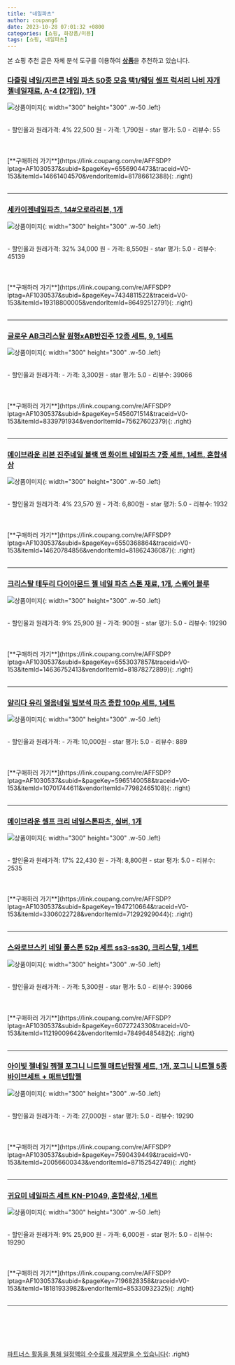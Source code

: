 ```yaml
---
title: "네일파츠"
author: coupang6
date: 2023-10-28 07:01:32 +0800
categories: [쇼핑, 화장품/미용]
tags: [쇼핑, 네일파츠]
---
```


본 쇼핑 추천 글은 자체 분석 도구를 이용하여 [**상품**](https://link.coupang.com/a/bao1ui)을 추천하고 있습니다.

### [다즐링 네일/지르콘 네일 파츠 50종 모음 택1/웨딩 셀프 럭셔리 나비 자개 젤네일재료, A-4 (2개입), 1개](https://link.coupang.com/re/AFFSDP?lptag=AF1030537&subid=&pageKey=6556904473&traceid=V0-153&itemId=14661404570&vendorItemId=81786612388)

![상품이미지](https://thumbnail10.coupangcdn.com/thumbnails/remote/230x230ex/image/vendor_inventory/43c2/a9ecec25c40c713b7232e332493fbada11ef1ef0bd0996697d2ba95589e9.jpeg){: width="300" height="300" .w-50 .left}


<br>
- 할인율과 원래가격: 4%  22,500   원
- 가격: 1,790원
- star 평가: 5.0
- 리뷰수: 55
<br>
<br>
<br>
<br>
[**구매하러 가기**](https://link.coupang.com/re/AFFSDP?lptag=AF1030537&subid=&pageKey=6556904473&traceid=V0-153&itemId=14661404570&vendorItemId=81786612388){: .right}
<br>
<br>

---

### [세카이젠네일파츠, 14#오로라리본, 1개](https://link.coupang.com/re/AFFSDP?lptag=AF1030537&subid=&pageKey=7434811522&traceid=V0-153&itemId=19318800005&vendorItemId=86492512791)

![상품이미지](https://thumbnail7.coupangcdn.com/thumbnails/remote/230x230ex/image/vendor_inventory/b9c2/0cf1fc1b61d8f37f4647b6bfaa24c6614bdfb669dbe2329a3d6d9b6c16ed.jpg){: width="300" height="300" .w-50 .left}


<br>
- 할인율과 원래가격: 32%  34,000   원
- 가격: 8,550원
- star 평가: 5.0
- 리뷰수: 45139
<br>
<br>
<br>
<br>
[**구매하러 가기**](https://link.coupang.com/re/AFFSDP?lptag=AF1030537&subid=&pageKey=7434811522&traceid=V0-153&itemId=19318800005&vendorItemId=86492512791){: .right}
<br>
<br>

---

### [글로우 AB크리스탈 원형xAB반진주 12종 세트, 9, 1세트](https://link.coupang.com/re/AFFSDP?lptag=AF1030537&subid=&pageKey=5456071514&traceid=V0-153&itemId=8339791934&vendorItemId=75627602379)

![상품이미지](https://thumbnail8.coupangcdn.com/thumbnails/remote/230x230ex/image/retail/images/2021/05/04/18/1/4b5ffb60-1f04-4366-98b6-4c2e60688b8f.jpg){: width="300" height="300" .w-50 .left}


<br>
- 할인율과 원래가격: 
- 가격: 3,300원
- star 평가: 5.0
- 리뷰수: 39066
<br>
<br>
<br>
<br>
[**구매하러 가기**](https://link.coupang.com/re/AFFSDP?lptag=AF1030537&subid=&pageKey=5456071514&traceid=V0-153&itemId=8339791934&vendorItemId=75627602379){: .right}
<br>
<br>

---

### [메이브라운 리본 진주네일 블랙 앤 화이트 네일파츠 7종 세트, 1세트, 혼합색상](https://link.coupang.com/re/AFFSDP?lptag=AF1030537&subid=&pageKey=6550368864&traceid=V0-153&itemId=14620784856&vendorItemId=81862436087)

![상품이미지](https://thumbnail7.coupangcdn.com/thumbnails/remote/230x230ex/image/retail/images/2700754445937657-e31ec2d7-0eba-4eba-94c9-690cced65564.jpg){: width="300" height="300" .w-50 .left}


<br>
- 할인율과 원래가격: 4%  23,570   원
- 가격: 6,800원
- star 평가: 5.0
- 리뷰수: 1932
<br>
<br>
<br>
<br>
[**구매하러 가기**](https://link.coupang.com/re/AFFSDP?lptag=AF1030537&subid=&pageKey=6550368864&traceid=V0-153&itemId=14620784856&vendorItemId=81862436087){: .right}
<br>
<br>

---

### [크리스탈 테두리 다이아몬드 젤 네일 파츠 스톤 재료, 1개, 스퀘어 블루](https://link.coupang.com/re/AFFSDP?lptag=AF1030537&subid=&pageKey=6553037857&traceid=V0-153&itemId=14636752413&vendorItemId=81878272899)

![상품이미지](https://thumbnail10.coupangcdn.com/thumbnails/remote/230x230ex/image/vendor_inventory/7e29/a87825418e2ec1d0f497a1acfbcbd3020af72786e03e3df05bf24a78792f.jpg){: width="300" height="300" .w-50 .left}


<br>
- 할인율과 원래가격: 9%  25,900   원
- 가격: 900원
- star 평가: 5.0
- 리뷰수: 19290
<br>
<br>
<br>
<br>
[**구매하러 가기**](https://link.coupang.com/re/AFFSDP?lptag=AF1030537&subid=&pageKey=6553037857&traceid=V0-153&itemId=14636752413&vendorItemId=81878272899){: .right}
<br>
<br>

---

### [알리다 유리 얼음네일 빔보석 파츠 종합 100p 세트, 1세트](https://link.coupang.com/re/AFFSDP?lptag=AF1030537&subid=&pageKey=5965140058&traceid=V0-153&itemId=10701744611&vendorItemId=77982465108)

![상품이미지](https://thumbnail7.coupangcdn.com/thumbnails/remote/230x230ex/image/retail/images/2021/08/04/11/0/43884c0a-ce38-4bcf-ac3c-297a35e560ab.jpg){: width="300" height="300" .w-50 .left}


<br>
- 할인율과 원래가격: 
- 가격: 10,000원
- star 평가: 5.0
- 리뷰수: 889
<br>
<br>
<br>
<br>
[**구매하러 가기**](https://link.coupang.com/re/AFFSDP?lptag=AF1030537&subid=&pageKey=5965140058&traceid=V0-153&itemId=10701744611&vendorItemId=77982465108){: .right}
<br>
<br>

---

### [메이브라운 셀프 크리 네일스톤파츠, 실버, 1개](https://link.coupang.com/re/AFFSDP?lptag=AF1030537&subid=&pageKey=1947210664&traceid=V0-153&itemId=3306022728&vendorItemId=71292929044)

![상품이미지](https://thumbnail6.coupangcdn.com/thumbnails/remote/230x230ex/image/retail/images/2020/08/03/19/3/f82f421c-b4c8-449a-a407-6bf6264a6aca.jpg){: width="300" height="300" .w-50 .left}


<br>
- 할인율과 원래가격: 17%  22,430   원
- 가격: 8,800원
- star 평가: 5.0
- 리뷰수: 2535
<br>
<br>
<br>
<br>
[**구매하러 가기**](https://link.coupang.com/re/AFFSDP?lptag=AF1030537&subid=&pageKey=1947210664&traceid=V0-153&itemId=3306022728&vendorItemId=71292929044){: .right}
<br>
<br>

---

### [스와로브스키 네일 풀스톤 52p 세트 ss3-ss30, 크리스탈, 1세트](https://link.coupang.com/re/AFFSDP?lptag=AF1030537&subid=&pageKey=6072724330&traceid=V0-153&itemId=11219009642&vendorItemId=78496485482)

![상품이미지](https://thumbnail9.coupangcdn.com/thumbnails/remote/230x230ex/image/rs_quotation_api/eeljdd8d/c20ccf84571a473e8b9c8ae654fc25fc.jpg){: width="300" height="300" .w-50 .left}


<br>
- 할인율과 원래가격: 
- 가격: 5,300원
- star 평가: 5.0
- 리뷰수: 39066
<br>
<br>
<br>
<br>
[**구매하러 가기**](https://link.coupang.com/re/AFFSDP?lptag=AF1030537&subid=&pageKey=6072724330&traceid=V0-153&itemId=11219009642&vendorItemId=78496485482){: .right}
<br>
<br>

---

### [아이빛 젤네일 젬젤 포그니 니트젤 매트넌탑젤 세트, 1개, 포그니 니트젤 5종 바이브세트 + 매트넌탑젤](https://link.coupang.com/re/AFFSDP?lptag=AF1030537&subid=&pageKey=7590439449&traceid=V0-153&itemId=20056600343&vendorItemId=87152542749)

![상품이미지](https://thumbnail10.coupangcdn.com/thumbnails/remote/230x230ex/image/vendor_inventory/8077/301143fa391c363ecdb7f2e7b79c6154f0f32068b96931cbbae9b6307370.jpg){: width="300" height="300" .w-50 .left}


<br>
- 할인율과 원래가격: 
- 가격: 27,000원
- star 평가: 5.0
- 리뷰수: 19290
<br>
<br>
<br>
<br>
[**구매하러 가기**](https://link.coupang.com/re/AFFSDP?lptag=AF1030537&subid=&pageKey=7590439449&traceid=V0-153&itemId=20056600343&vendorItemId=87152542749){: .right}
<br>
<br>

---

### [귀요미 네일파츠 세트 KN-P1049, 혼합색상, 1세트](https://link.coupang.com/re/AFFSDP?lptag=AF1030537&subid=&pageKey=7196828358&traceid=V0-153&itemId=18181933982&vendorItemId=85330932325)

![상품이미지](https://thumbnail7.coupangcdn.com/thumbnails/remote/230x230ex/image/retail/images/2023/03/14/17/6/e96284bf-1ddd-4108-a6df-1745dbea4913.jpg){: width="300" height="300" .w-50 .left}


<br>
- 할인율과 원래가격: 9%  25,900   원
- 가격: 6,000원
- star 평가: 5.0
- 리뷰수: 19290
<br>
<br>
<br>
<br>
[**구매하러 가기**](https://link.coupang.com/re/AFFSDP?lptag=AF1030537&subid=&pageKey=7196828358&traceid=V0-153&itemId=18181933982&vendorItemId=85330932325){: .right}
<br>
<br>

---
<br><br><br><br><br> [파트너스 활동을 통해 일정액의 수수료를 제공받을 수 있습니다](https://link.coupang.com/a/bao1ui){: .right}